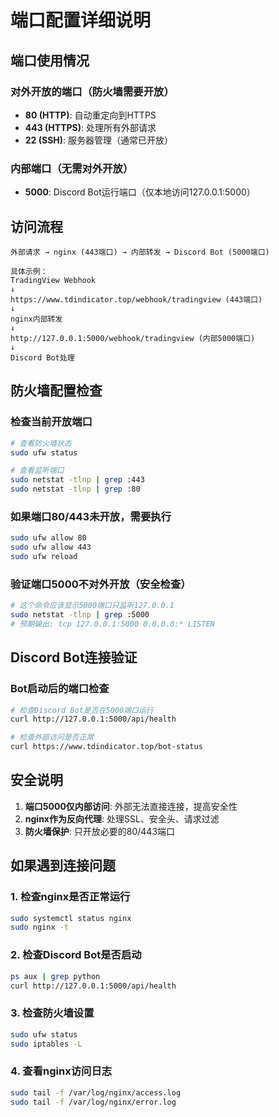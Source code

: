 # 端口配置详细说明

## 端口使用情况

### 对外开放的端口（防火墙需要开放）
- **80 (HTTP)**: 自动重定向到HTTPS
- **443 (HTTPS)**: 处理所有外部请求
- **22 (SSH)**: 服务器管理（通常已开放）

### 内部端口（无需对外开放）
- **5000**: Discord Bot运行端口（仅本地访问127.0.0.1:5000）

## 访问流程

```
外部请求 → nginx (443端口) → 内部转发 → Discord Bot (5000端口)

具体示例：
TradingView Webhook
↓
https://www.tdindicator.top/webhook/tradingview (443端口)
↓
nginx内部转发
↓
http://127.0.0.1:5000/webhook/tradingview (内部5000端口)
↓
Discord Bot处理
```

## 防火墙配置检查

### 检查当前开放端口
```bash
# 查看防火墙状态
sudo ufw status

# 查看监听端口
sudo netstat -tlnp | grep :443
sudo netstat -tlnp | grep :80
```

### 如果端口80/443未开放，需要执行
```bash
sudo ufw allow 80
sudo ufw allow 443
sudo ufw reload
```

### 验证端口5000不对外开放（安全检查）
```bash
# 这个命令应该显示5000端口只监听127.0.0.1
sudo netstat -tlnp | grep :5000
# 预期输出: tcp 127.0.0.1:5000 0.0.0.0:* LISTEN
```

## Discord Bot连接验证

### Bot启动后的端口检查
```bash
# 检查Discord Bot是否在5000端口运行
curl http://127.0.0.1:5000/api/health

# 检查外部访问是否正常
curl https://www.tdindicator.top/bot-status
```

## 安全说明

1. **端口5000仅内部访问**: 外部无法直接连接，提高安全性
2. **nginx作为反向代理**: 处理SSL、安全头、请求过滤
3. **防火墙保护**: 只开放必要的80/443端口

## 如果遇到连接问题

### 1. 检查nginx是否正常运行
```bash
sudo systemctl status nginx
sudo nginx -t
```

### 2. 检查Discord Bot是否启动
```bash
ps aux | grep python
curl http://127.0.0.1:5000/api/health
```

### 3. 检查防火墙设置
```bash
sudo ufw status
sudo iptables -L
```

### 4. 查看nginx访问日志
```bash
sudo tail -f /var/log/nginx/access.log
sudo tail -f /var/log/nginx/error.log
```